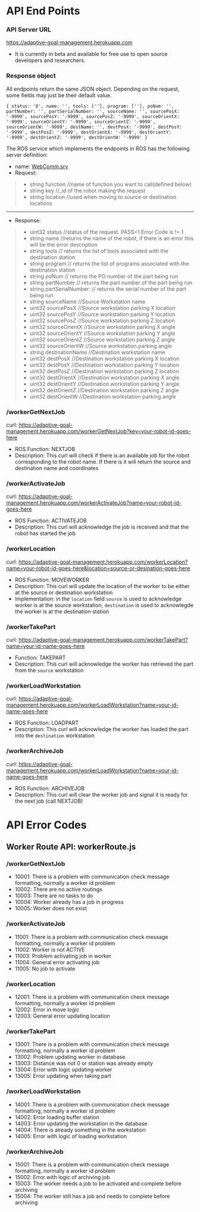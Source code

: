# API End Points #

### API Server URL ###
https://adaptive-goal-management.herokuapp.com
- It is currently in beta and available for free use to open source developers and researchers.

### Response object ###
All endpoints return the same JSON object.  Depending on the request, some fields may just be their default value.

`
    {
    status: '0', name: '',
    tools: [''], program: [''],
    poNum: '', partNumber: '', partSerialNumber: '',
    sourceName: '',
    sourcePosX: '-9999', sourcePosY: '-9999', sourcePosZ: '-9999',
    sourceOrientX: '-9999', sourceOrientY: '-9999', sourceOrientZ: '-9999', sourceOrientW: '-9999',
    destName: '',
    destPosX: '-9999', destPosY: '-9999', destPosZ: '-9999',
    destOrientX: '-9999', destOrientY: '-9999', destOrientZ: '-9999', destOrientW: '-9999'
    }
`

The ROS service which implements the endpoints in ROS has the following server definition:
- name: [WebComm.srv](https://github.com/mukmalone/AdpativeGoalManagement/blob/master/examples/mir_robot/mir_agm/srv/WebComm.srv)
- Request:
> - string function //name of function you want to call(defined below)
> - string key //_id of the robot making the request
> - string location //used when moving to source or destination locations
---
- Response:
> - uint32 status //status of the request.  PASS=1 Error Code is != 1
> - string name  //returns the name of the robot, if there is an error this will be the error description
> - string tools // returns the list of tools associated with the destination station
> - string program // returns the list of programs associated with the destination station
> - string poNum // returns the PO number of the part being run
> - string partNumber // returns the part number of the part being run
> - string partSerialNumber: // returns the serial number of the part being run
> - string sourceName //Source Workstation name
> - uint32 sourcePosX //Source workstation parking X location
> - uint32 sourcePosY //Source workstation parking Y location
> - uint32 sourcePosZ //Source workstation parking Z location
> - uint32 sourceOrientX //Source workstation parking X angle
> - uint32 sourceOrientY //Source workstation parking Y angle
> - uint32 sourceOrientZ //Source workstation parking Z angle
> - uint32 sourceOrientW //Source workstation parking angle
> - string destinationName //Destination workstation name
> - uint32 destPosX //Destination workstation parking X location
> - uint32 destPosY //Destination workstation parking Y location
> - uint32 destPosZ //Destination workstation parking Z location
> - uint32 destOrientX //Destination workstation parking X angle
> - uint32 destOrientY //Destination workstation parking Y angle
> - uint32 destOrientZ //Destination workstation parking Z angle
> - uint32 destOrientW //Destination workstation parking angle

### /workerGetNextJob ###
curl: https://adaptive-goal-management.herokuapp.com/workerGetNextJob?key=your-robot-id-goes-here
- ROS Function: NEXTJOB
- Description: This curl will check if there is an available job for the robot corresponding to the robot name.  If there is it will return the source and destination name and coordinates

### /workerActivateJob ###
curl:  https://adaptive-goal-management.herokuapp.com/workerActivateJob?name=your-robot-id-goes-here
- ROS Function: ACTIVATEJOB
- Description: This curl will acknowledge the job is received and that the robot has started the job

### /workerLocation ###
curl:  https://adaptive-goal-management.herokuapp.com/workerLocation?name=your-robot-id-goes-here&location=source-or-desination-goes-here
- ROS Function: MOVEWORKER
- Description: This curl will update the location of the worker to be either at the source or destination workstation
- Implementation: in the `location` field `source` is used to acknowledge worker is at the source workstation, `destination` is used to acknowlegde the worker is at the destination station

### /workerTakePart ###
curl:  https://adaptive-goal-management.herokuapp.com/workerTakePart?name=your-id-name-goes-here
- Function: TAKEPART
- Description: This curl will acknowledge the worker has retrieved the part from the `source` workstation

### /workerLoadWorkstation ###
curl:  https://adaptive-goal-management.herokuapp.com/workerLoadWorkstation?name=your-id-name-goes-here
- ROS Function: LOADPART
- Description: This curl will acknowledge the worker has loaded the part into the `destination` workstation

### /workerArchiveJob ###
curl:  https://adaptive-goal-management.herokuapp.com/workerLoadWorkstation?name=your-id-name-goes-here
- ROS Function: ARCHIVEJOB
- Description: This curl will clear the worker job and signal it is ready for the next job (call NEXTJOB)


# API Error Codes #

## Worker Route API: workerRoute.js ##

### /workerGetNextJob ###
- 10001: There is a problem with communication check message formatting, normally a worker id problem
- 10002: There are no active routings
- 10003: There are no tasks to do
- 10004: Worker already has a job in progress
- 10005: Worker does not exist

### /workerActivateJob ###
- 11001: There is a problem with communication check message formatting, normally a worker id problem
- 11002: Worker is not ACTIVE
- 11003: Problem activating job in worker
- 11004: General error activating job
- 11005: No job to activate

### /workerLocation ###
- 12001: There is a problem with communication check message formatting, normally a worker id problem
- 12002: Error in move logic
- 12003: General error updating location

### /workerTakePart ###
- 13001: There is a problem with communication check message formatting, normally a worker id problem
- 13002: Problem updating worker in database
- 13003: Distance was not 0 or station was already empty
- 13004: Error with logic updating worker
- 13005: Error updating when taking part

### /workerLoadWorkstation ###
- 14001: There is a problem with communication check message formatting, normally a worker id problem
- 14002: Error loading buffer station
- 14003: Error updating the workstation in the database
- 14004: There is already something in the workstation
- 14005: Error with logic of loading workstation

### /workerArchiveJob ###
- 15001: There is a problem with communication check message formatting, normally a worker id problem
- 15002: Error with logic of archiving job
- 15003: The worker needs a job to be activated and complete before archiving
- 15004: The worker still has a job and needs to complete before archiving
